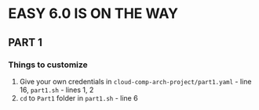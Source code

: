 # EASY 6.0 IS ON THE WAY

## PART 1

### Things to customize

1. Give your own credentials in `cloud-comp-arch-project/part1.yaml` - line 16, `part1.sh` - lines 1, 2
2. `cd` to `Part1` folder in `part1.sh` - line 6
